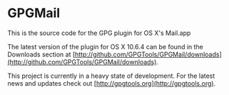 # GPGMail

This is the source code for the GPG plugin for OS X's Mail.app

The latest version of the plugin for OS X 10.6.4 can be found in the Downloads
section at [http://github.com/GPGTools/GPGMail/downloads](http://github.com/GPGTools/GPGMail/downloads).

This project is currently in a heavy state of development.  For the latest
news and updates check out [http://gpgtools.org](http://gpgtools.org).
